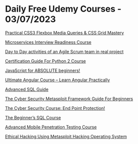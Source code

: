 # Daily Free Udemy Courses - 03/07/2023

[Practical CSS3 Flexbox Media Queries & CSS Grid Mastery](https://www.udemy.com/course/master-responsive-web-dev-with-css3-flexbox-media-queries/?couponCode=2208581E6DA611FB27FF)
[Microservices Interview Readiness Course](https://www.udemy.com/course/microservices-interview-readiness-course/?couponCode=7A28D7EA552B1ACF3C78)
[Day to Day activities of an Agile Scrum team in real project](https://www.udemy.com/course/day-to-day-activities-of-an-agile-scrum-team-in-real-project/?couponCode=4754E2C56DFF54C342F0)
[Certification Guide For Python 2 Course](https://www.udemy.com/course/python-for-complete-beginner-learn-from-scratch/?couponCode=405E4B64ABC607783151)
[JavaScript for ABSOLUTE beginners!](https://www.udemy.com/course/javascript-for-absolute-beginners-r/?couponCode=64BD3CBB5D8496ABC892)
[Ultimate Angular Course – Learn Angular Practically](https://www.udemy.com/course/ultimate-angular-course-learn-angular-practically-r/?couponCode=5AB00F4BB9EA23A899F9)
[Advanced SQL Guide](https://www.udemy.com/course/advanced-sql-guide/?couponCode=1472A3129DC66D9943B8)
[The Cyber Security Metasploit Framework Guide For Beginners](https://www.udemy.com/course/shellcode-metasploit-ethical-hacking-course/?couponCode=80490637EFF851F18E81)
[The Cyber Security Course: End Point Protection!](https://www.udemy.com/course/ios-penetration-testing-for-ethical-hacking-course/?couponCode=B49CC49E145DBADEA1B1)
[The Beginner’s SQL Course](https://www.udemy.com/course/the-beginners-sql-course/?couponCode=1A4042B23D948C36A5F1)
[Advanced Mobile Penetration Testing Course](https://www.udemy.com/course/advanced-mobile-penetration-testing-course/?couponCode=26E58D2CC09BE315E6CA)
[Ethical Hacking Using Metasploit Hacking Operating System](https://www.udemy.com/course/advanced-ios-and-android-ethical-hacking-course/?couponCode=E5D82EC99A471761FCDC)
